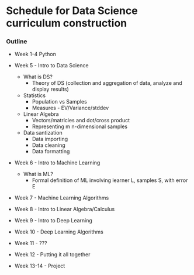 # Schedule for Data Science curriculum construction

### Outline
* Week 1-4 Python

* Week 5 - Intro to Data Science
  * What is DS?
    * Theory of DS (collection and aggregation of data, analyze and display results)
  * Statistics
    * Population vs Samples
    * Measures - EV/Variance/stddev
  * Linear Algebra
    * Vectors/matricies and dot/cross product 
    * Representing m n-dimensional samples
  * Data santization
    * Data importing
    * Data cleaning
    * Data formatting
    
* Week 6 - Intro to Machine Learning
  * What is ML? 
    * Formal definition of ML involving learner L, samples S, with error E

* Week 7 - Machine Learning Algorithms

* Week 8 - Intro to Linear Algebra/Calculus

* Week 9 - Intro to Deep Learning

* Week 10 - Deep Learning Algorithms

* Week 11 - ???

* Week 12 - Putting it all together

* Week 13-14 - Project

